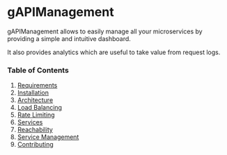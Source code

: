# gAPIManagement

gAPIManagement allows to easily manage all your microservices by providing a simple and intuitive dashboard.

It also provides analytics which are useful to take value from request logs.


### Table of Contents

1. [Requirements](requirements)
1. [Installation](installation)
1. [Architecture](architecture)
1. [Load Balancing](load-balancing)
1. [Rate Limiting](rate-limiting)
1. [Services](services)
1. [Reachability](reachability)
1. [Service Management](service-management)
1. [Contributing](contributing)



